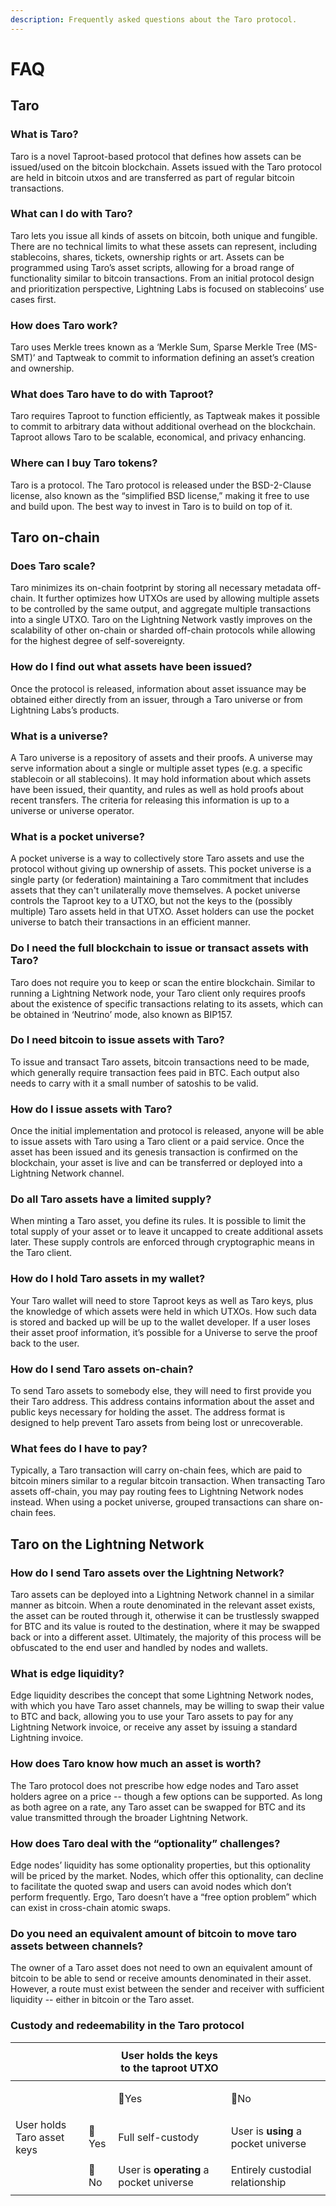 ```yaml
---
description: Frequently asked questions about the Taro protocol.
---
```


# FAQ

## Taro <a href="#docs-internal-guid-ae4b02ad-7fff-4740-c7fd-34f471681055" id="docs-internal-guid-ae4b02ad-7fff-4740-c7fd-34f471681055"></a>

### What is Taro? <a href="#docs-internal-guid-ae4b02ad-7fff-4740-c7fd-34f471681055" id="docs-internal-guid-ae4b02ad-7fff-4740-c7fd-34f471681055"></a>

Taro is a novel Taproot-based protocol that defines how assets can be issued/used on the bitcoin blockchain. Assets issued with the Taro protocol are held in bitcoin utxos and are transferred as part of regular bitcoin transactions.

### What can I do with Taro?

Taro lets you issue all kinds of assets on bitcoin, both unique and fungible. There are no technical limits to what these assets can represent, including stablecoins, shares, tickets, ownership rights or art. Assets can be programmed using Taro’s asset scripts, allowing for a broad range of functionality similar to bitcoin transactions. From an initial protocol design and prioritization perspective, Lightning Labs is focused on stablecoins’ use cases first.&#x20;

### How does Taro work?

Taro uses Merkle trees known as a ‘Merkle Sum, Sparse Merkle Tree (MS-SMT)’ and Taptweak to commit to information defining an asset’s creation and ownership.

### What does Taro have to do with Taproot?

Taro requires Taproot to function efficiently, as Taptweak makes it possible to commit to arbitrary data without additional overhead on the blockchain. Taproot allows Taro to be scalable, economical, and privacy enhancing.

### Where can I buy Taro tokens?

Taro is a protocol. The Taro protocol is released under the BSD-2-Clause license, also known as the “simplified BSD license,” making it free to use and build upon. The best way to invest in Taro is to build on top of it.

## Taro on-chain

### Does Taro scale? <a href="#docs-internal-guid-ecae09ba-7fff-98fc-8581-c0543aaa5874" id="docs-internal-guid-ecae09ba-7fff-98fc-8581-c0543aaa5874"></a>

Taro minimizes its on-chain footprint by storing all necessary metadata off-chain. It further optimizes how UTXOs are used by allowing multiple assets to be controlled by the same output, and aggregate multiple transactions into a single UTXO. Taro on the Lightning Network vastly improves on the scalability of other on-chain or sharded off-chain protocols while allowing for the highest degree of self-sovereignty.

### How do I find out what assets have been issued?

Once the protocol is released, information about asset issuance may be obtained either directly from an issuer, through a Taro universe or from Lightning Labs’s products.

### What is a universe?

A Taro universe is a repository of assets and their proofs. A universe may serve information about a single or multiple asset types (e.g. a specific stablecoin or all stablecoins). It may hold information about which assets have been issued, their quantity, and rules as well as hold proofs about recent transfers. The criteria for releasing this information is up to a universe or universe operator.

### What is a pocket universe?

A pocket universe is a way to collectively store Taro assets and use the protocol without giving up ownership of assets. This pocket universe is a single party (or federation) maintaining a Taro commitment that includes assets that they can't unilaterally move themselves. A pocket universe controls the Taproot key to a UTXO, but not the keys to the (possibly multiple) Taro assets held in that UTXO. Asset holders can use the pocket universe to batch their transactions in an efficient manner.

### Do I need the full blockchain to issue or transact assets with Taro? <a href="#docs-internal-guid-995924ec-7fff-bf47-4b88-25b6658d8c66" id="docs-internal-guid-995924ec-7fff-bf47-4b88-25b6658d8c66"></a>

Taro does not require you to keep or scan the entire blockchain. Similar to running a Lightning Network node, your Taro client only requires proofs about the existence of specific transactions relating to its assets, which can be obtained in ‘Neutrino’ mode, also known as BIP157.

### Do I need bitcoin to issue assets with Taro?

To issue and transact Taro assets, bitcoin transactions need to be made, which generally require transaction fees paid in BTC. Each output also needs to carry with it a small number of satoshis to be valid.

### How do I issue assets with Taro?

Once the initial implementation and protocol is released, anyone will be able to issue assets with Taro using a Taro client or a paid service. Once the asset has been issued and its genesis transaction is confirmed on the blockchain, your asset is live and can be transferred or deployed into a Lightning Network channel.

### Do all Taro assets have a limited supply?

When minting a Taro asset, you define its rules. It is possible to limit the total supply of your asset or to leave it uncapped to create additional assets later. These supply controls are enforced through cryptographic means in the Taro client.

### How do I hold Taro assets in my wallet?

Your Taro wallet will need to store Taproot keys as well as Taro keys, plus the knowledge of which assets were held in which UTXOs. How such data is stored and backed up will be up to the wallet developer.  If a user loses their asset proof information, it’s possible for a Universe to serve the proof back to the user.&#x20;

### How do I send Taro assets on-chain? <a href="#docs-internal-guid-157496c4-7fff-e705-7be6-06f7c05e7cd4" id="docs-internal-guid-157496c4-7fff-e705-7be6-06f7c05e7cd4"></a>

To send Taro assets to somebody else, they will need to first provide you their Taro address. This address contains information about the asset and public keys necessary for holding the asset. The address format is designed to help prevent Taro assets from being lost or unrecoverable.

### What fees do I have to pay?

Typically, a Taro transaction will carry on-chain fees, which are paid to bitcoin miners similar to a regular bitcoin transaction. When transacting Taro assets off-chain, you may pay routing fees to Lightning Network nodes instead. When using a pocket universe, grouped transactions can share on-chain fees.

## Taro on the Lightning Network

### How do I send Taro assets over the Lightning Network?

Taro assets can be deployed into a Lightning Network channel in a similar manner as bitcoin. When a route denominated in the relevant asset exists, the asset can be routed through it, otherwise it can be trustlessly swapped for BTC and its value is routed to the destination, where it may be swapped back or into a different asset. Ultimately, the majority of this process will be obfuscated to the end user and handled by nodes and wallets.

### What is edge liquidity? <a href="#docs-internal-guid-db923dbf-7fff-0947-dc8c-ded0b5d02196" id="docs-internal-guid-db923dbf-7fff-0947-dc8c-ded0b5d02196"></a>

Edge liquidity describes the concept that some Lightning Network nodes, with which you have Taro asset channels, may be willing to swap their value to BTC and back, allowing you to use your Taro assets to pay for any Lightning Network invoice, or receive any asset by issuing a standard Lightning invoice.

### How does Taro know how much an asset is worth?

The Taro protocol does not prescribe how edge nodes and Taro asset holders agree on a price -- though a few options can be supported. As long as both agree on a rate, any Taro asset can be swapped for BTC and its value transmitted through the broader Lightning Network.

### How does Taro deal with the “optionality” challenges?

Edge nodes’ liquidity has some optionality properties, but this optionality will be priced by the market. Nodes, which offer this optionality, can decline to facilitate the quoted swap and users can avoid nodes which don’t perform frequently.  Ergo, Taro doesn’t have a “free option problem” which can exist in cross-chain atomic swaps.

### Do you need an equivalent amount of bitcoin to move taro assets between channels?

The owner of a Taro asset does not need to own an equivalent amount of bitcoin to be able to send or receive amounts denominated in their asset. However, a route must exist between the sender and receiver with sufficient liquidity -- either in bitcoin or the Taro asset.

### Custody and redeemability in the Taro protocol

| <p><br></p>                | <p><br></p> | User holds the keys to the taproot UTXO | <p><br></p>                         |
| -------------------------- | ----------- | --------------------------------------- | ----------------------------------- |
| <p><br></p>                | <p><br></p> | 🔑Yes                                   | 🚫No                                |
| User holds Taro asset keys | 🔑Yes       | Full self-custody                       | User is **using** a pocket universe |
| <p><br></p>                | 🚫No        | User is **operating** a pocket universe | Entirely custodial relationship     |
